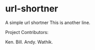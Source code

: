 # url-shortner
A simple url shortner
This is another line.

Project Contributors:

Ken. 
Bill. 
Andy. 
Wathik. 
